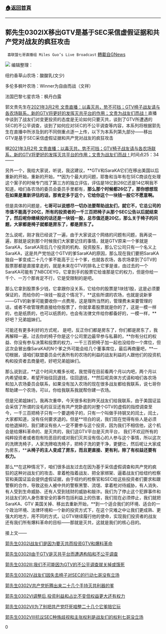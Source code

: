 ###  [:house:返回首頁](https://github.com/ourhimalayas/txt)
---

## 郭先生0302IX移出GTV是基于SEC采信虚假证据和共产党对战友的疯狂攻击
` 喜联盟七哥直播组 Miles Guo’s Live Broadcast` [轉載自GNews](https://gnews.org/zh-hans/947218/)

![]()![](https://gnews.org/wp-content/uploads/2021/03/封面-15.jpg)
编辑整理：

纽约香草山农场：酸酸乳(文少)

多伦多枫叶农场：Winner为自由而战（文祥）

法国巴黎七星农场：枫丹白露

郭文贵先生在[2021年3月2号 文贵直播：以毒灭共，势不可挡；GTV椅子战友请与各农场联系，新的GTV将更好的发挥灭共平台的作用；文贵为战友们而战！](https://gtv.org/video/id=603ecfe1047c4c3086e58b7f)直播中谈到了战友们对变更投资的态度是无论如何只要灭共，谈到了GTV所遭遇的SEC的不公平调查，谈到了如何应对SEC的不公平调查等内容，本系列将根据郭先生在直播中所涉及到的不同侧重点逐一上传，以下为本系列第九部分——移出GTV是基于SEC采信虚假证据和共产党对战友的疯狂攻击

据[2021年3月2号 文贵直播：以毒灭共，势不可挡；GTV椅子战友请与各农场联系，新的GTV将更好的发挥灭共平台的作用；文贵为战友们而战！](https://gtv.org/video/id=603ecfe1047c4c3086e58b7f)时间点25：34——

另外一个，我给大家说，听说，我这建议，**GTV和SaraKA它们在移出美国以后重新的开始，重新的开始，**因为个最大的问题，耶鲁和当年有在SEC商谈在处理这个案子的时候专门找了第三方的独立评估，评估是18亿到26亿还是14亿啊我不知道，咱们各农场的委员会委员手里都有，**那么那个时候都26亿了，那你想想现在如果是重新评估的话，那肯定多于这个，它给你这个一块钱一股它不愿意啊。**

但是具体的问题是，**七哥可以说想尽一切办法要帮助战友们，就它不，它总公司的市值不能高于20亿，所有的投资者的一千三百把椅子从那个SEC公告以后就结束了，然后呢你继续投的话还是一块钱一股，总市值还是20亿，那么关于椅子的问题，大家都是椅子就都是房东了，都是房东了。**

怎么说呢，刚才我已经说了一遍，由于大家说这个网络的问题有问题，我再说一遍，那就是说到那个时候我们大家要记住的事情，就是GTV原来一个爹就是SaraKA，SaraKA背后几个投资的机构、投资股东，那么它公司只有一个名义上SaraKA，这是共产党怕这个GTV的爹SaraKA的原因，那么现在我们要把SaraKA独自一爹变成二十几个爹不能高于三十个爹，也就各农场，各农场拿到了GTV的股票那都是直接拿走的，就是未来在GTV的排名上它爹是谁，由过去的一个SaraKA可能有了NBCDEYG，它拿到手的股票它给谁那是它的权力，但是你给一千个、一万个那肯定不行，它是受限制的是吧。

那么它拿到股票多少钱，它拿跟你没关系，它给你的股票是1块钱1股，这是必须要保证的，而给你的一块钱一股这个情况下，**这些所谓的农场，也就是说新爹——GTV的新爹可能要收你一点费用，这是理所当然的，管理费未来要管理的话，或者不收管理费直接给你股票了，你就拿着股票就是你的了，这是一模一样的，也是纸质的，也可以纸质的，也会有法律文件给你都备好的，一模一样，**好吧？兄弟姐妹们。

可能还有更多利好的方式呢， 是吧，反正你们都是房东了，你们都是房东了，我再解释一遍，过去你的椅子你是这个公司里边最早参与私募的，**你有分红的权益、你没有参与决策和投票的权力，一千三百把椅子加一起也没给你一个席位，但这次会冒出像SaraKA的N个爹之外可能会给几个董事席位，最后再商量吧，**一切根据，请咱们联盟委员会代表所有的农场的利益的战友利益的人跟他们的投资机构和投资者去商量吧，好吧兄弟姐妹们。

那么说到这，**这个时间大概多长呢，我觉得在目前看两个月以内吧，两个月以内希望结束，希望开始往回退钱，往回退钱，**然后呢具体方式请和咱们各农场和加入农场委员会联系，如果没有加入农场的现在很多战友都给我联系，说七哥你帮助建一个农场，可以，你给我联系我就帮你建一农场。

但是兄弟姐妹们，我再次重申，今天很多和到昨天战友们给我联系，由于美国证监会采信了所谓的没毛的豆豆还有共产党卧底的对整个GTV的虚假的指控调查至今，一千三百把椅子只有一个要退椅子的，只有一个叫做手持钢叉的闰土，闰土，大家都知道，没有任何要求退的。但是**坦白的说，我们现在觉得有些人是必须给他退掉的，我们建议有些人一定不要参与这个投资，因为我们不相信他，这个机会是给爆料革命的、是灭共的，我们这GTV平台是灭共平台， 我们不欢迎所有的纯粹投资者或者抱有险恶目的或对我们灭共没有信心的人参与这个事情，所以这次的洗牌洗椅子，人家洗牌咱洗椅子，把椅子洗的更干净，更健壮，然后呢让大家成为房东，****从椅子的主人变成了房东，而且更直接、更有利，除了有权益还要有权力。**

那么**在这种情况下，咱们很多战友过去在因为基于采信虚假调查和共产党的疯狂的这种对战友们的攻击、拿着枪指着战友、把全家绑架、逼着战友们给纽约检察官和美国证监会提供虚假证据，由于纽约的检察官和SEC给这些投资者们要求和跟警察的合作，导致这些人被中共的警察黑警、流氓、拿着枪对待威胁，有人消失、有人受到生命威胁、还有人受到钱财的威胁和敲诈。我们为了停止这个犯罪事件和对战友们的人身伤害安全的事件包括利益上的伤害，我们现在必须停止，我们就把SaraKA、GTV 美国关掉、移出去重新开始，**到一个适合我们的环境、适合的一个政治环境、法律环境和一个新的投资方式下，在这个灾难之中让我们更成熟、更强大的地方，用不同的方式，让GTV继续履行他的使命，实现我们投资者的战友还有我们所有爆料革命的目标——那就是灭共，这就是我们的核心目的。

接上文——

[郭先生0302I战友们是因为要灭共而投资GTV和爆料革命](https://gnews.org/zh-hans/946511/)

[郭先生0302II由于GTV是灭共平台而遭遇构陷和不公平调查](https://gnews.org/zh-hans/946539/)

[郭先生0302III:我们不可能因为GTV的不公平调查就关掉或饿死](https://gnews.org/zh-hans/946594/)

[郭先生0302IV战友们因失去椅子对SEC的行动七哥没有立场](https://gnews.org/zh-hans/946614/)

[郭先生0302V共产党折腾出来二十几个手持灭共利器的爹](https://gnews.org/zh-hans/946656/)

[郭先生0302VI调整后,投资利益和占比不变但权益更大还有权力](https://gnews.org/zh-hans/947060/)

[郭先生0302VII为了别把共产党吓死咱整二十几个它爹陪它玩](https://gnews.org/zh-hans/947102/)

[郭先生0302VIII抗议SEC种族歧视和主张权利是战友们的权利七哥没立场](https://gnews.org/zh-hans/947153/)

0
